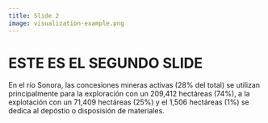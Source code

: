 ```yaml
---
title: Slide 2
image: visualization-example.png
---
```


# ESTE ES EL SEGUNDO SLIDE

En el río Sonora, las concesiones mineras activas (28% del total) se utilizan principalmente para la exploración con un 209,412 hectáreas (74%), a la explotación con un 71,409 hectáreas (25%) y el 1,506 hectáreas (1%) se dedica al depóstio o disposisión de materiales.

